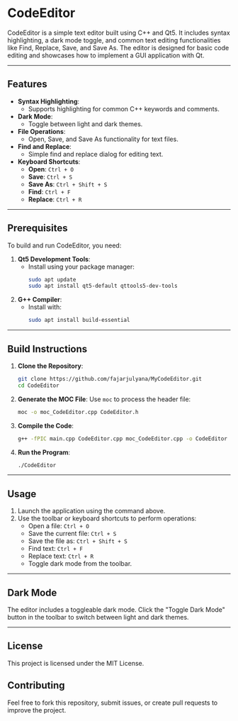 # CodeEditor

CodeEditor is a simple text editor built using C++ and Qt5. It includes syntax highlighting, a dark mode toggle, and common text editing functionalities like Find, Replace, Save, and Save As. The editor is designed for basic code editing and showcases how to implement a GUI application with Qt.

---

## Features

- **Syntax Highlighting**:
  - Supports highlighting for common C++ keywords and comments.
- **Dark Mode**:
  - Toggle between light and dark themes.
- **File Operations**:
  - Open, Save, and Save As functionality for text files.
- **Find and Replace**:
  - Simple find and replace dialog for editing text.
- **Keyboard Shortcuts**:
  - **Open**: `Ctrl + O`
  - **Save**: `Ctrl + S`
  - **Save As**: `Ctrl + Shift + S`
  - **Find**: `Ctrl + F`
  - **Replace**: `Ctrl + R`

---

## Prerequisites

To build and run CodeEditor, you need:

1. **Qt5 Development Tools**:
   - Install using your package manager:
     ```bash
     sudo apt update
     sudo apt install qt5-default qttools5-dev-tools
     ```
2. **G++ Compiler**:
   - Install with:
     ```bash
     sudo apt install build-essential
     ```

---

## Build Instructions

1. **Clone the Repository**:
   ```bash
   git clone https://github.com/fajarjulyana/MyCodeEditor.git
   cd CodeEditor
   ```

2. **Generate the MOC File**:
   Use `moc` to process the header file:
   ```bash
   moc -o moc_CodeEditor.cpp CodeEditor.h
   ```

3. **Compile the Code**:
   ```bash
   g++ -fPIC main.cpp CodeEditor.cpp moc_CodeEditor.cpp -o CodeEditor `pkg-config --cflags --libs Qt5Widgets`
   ```

4. **Run the Program**:
   ```bash
   ./CodeEditor
   ```

---

## Usage

1. Launch the application using the command above.
2. Use the toolbar or keyboard shortcuts to perform operations:
   - Open a file: `Ctrl + O`
   - Save the current file: `Ctrl + S`
   - Save the file as: `Ctrl + Shift + S`
   - Find text: `Ctrl + F`
   - Replace text: `Ctrl + R`
   - Toggle dark mode from the toolbar.

---

## Dark Mode

The editor includes a toggleable dark mode. Click the "Toggle Dark Mode" button in the toolbar to switch between light and dark themes.

---

## License

This project is licensed under the MIT License.


## Contributing

Feel free to fork this repository, submit issues, or create pull requests to improve the project.

